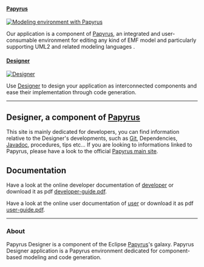 #### [Papyrus][epapyrus]

[![Modeling environment with Papyrus](images/carousel/carousel-papyrus.png)][epapyrus]

Our application is a component of [Papyrus][epapyrus], an integrated and user-consumable environment for editing any kind of EMF model and particularly supporting UML2 and related modeling languages .

[epapyrus]: https://www.eclipse.org/papyrus/


#### [Designer][edesigner]

[![Designer](images/carousel/carousel-robot.png)][edesigner]

Use [Designer][edesigner] to design your application as interconnected components and ease their implementation through code generation.


[edesigner]: http://www.eclipse.org/papyrus/components/designer/


---


## Designer, a component of [Papyrus][papyrus]


This site is mainly dedicated for developers, you can find information relative to the Designer's developments, such as [Git][egit], Dependencies, [Javadoc][ejavadoc], procedures, tips etc...
If you are looking to informations linked to Papyrus, please have a look to the official [Papyrus main site][papyrus].


## Documentation

Have a look at the online developer documentation of [developer][devhome] or download it as pdf [developer-guide.pdf][developer-guide.pdf].

Have a look at the online user documentation of [user][userhome] or download it as pdf [user-guide.pdf][user-guide.pdf].

[devhome]: ./developer/index.html
[developer-guide.pdf]: ./pdf/developer-guide.pdf
[userhome]: ./user/index.html
[user-guide.pdf]: ./pdf/user-guide.pdf
[ejavadoc]: ./xref/
[egit]: ./source-repository.html


---


### About

Papyrus Designer is a component of the Eclipse [Papyrus][papyrus]'s galaxy. Papyrus Designer application is a Papyrus environment dedicated for component-based modeling and code generation.

[papyrus]: https://eclipse.org/papyrus/

